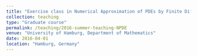 ```yaml
---
title: "Exercise class in Numerical Approximation of PDEs by Finite Difference and Finite Volume Methods"
collection: teaching
type: "Graduate course"
permalink: /teaching/2016-summer-teaching-NPDE
venue: "University of Hamburg, Department of Mathematics"
date: 2016-04-01 
location: "Hamburg, Germany"
---
```

